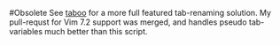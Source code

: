 #Obsolete
See [taboo](https://github.com/gcmt/taboo.vim) for a more full featured tab-renaming solution. My pull-requst for Vim 7.2 support was merged, and handles pseudo tab-variables much better than this script. 
